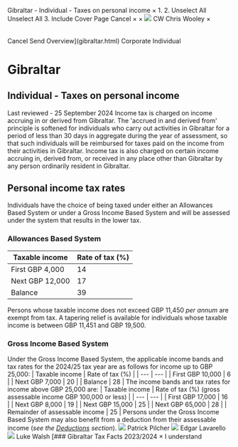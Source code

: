 Gibraltar - Individual - Taxes on personal income
×
1.
2.
Unselect All
Unselect All
3.
Include Cover Page
Cancel
×
×
![](-/media/world-wide-tax-summaries/attachments/global---chris-wooley.ashx%3Frev=ac5e5f3223b34096b1afc2a6009c7320&revision=ac5e5f32-23b3-4096-b1af-c2a6009c7320&hash=859B7ADC84DC2CBEC9760E9E6EE7DE6D0A8BFCDF)
CW
Chris Wooley
×
######
Cancel
Send
Overview](gibraltar.html)
Corporate
Individual
# Gibraltar
## Individual - Taxes on personal income
Last reviewed - 25 September 2024
Income tax is charged on income accruing in or derived from Gibraltar. The 'accrued in and derived from' principle is softened for individuals who carry out activities in Gibraltar for a period of less than 30 days in aggregate during the year of assessment, so that such individuals will be reimbursed for taxes paid on the income from their activities in Gibraltar.
Income tax is also charged on certain income accruing in, derived from, or received in any place other than Gibraltar by any person ordinarily resident in Gibraltar.
## Personal income tax rates
Individuals have the choice of being taxed under either an Allowances Based System or under a Gross Income Based System and will be assessed under the system that results in the lower tax.
### Allowances Based System
| Taxable income | Rate of tax (%) |
| --- | --- |
| First GBP 4,000 | 14 |
| Next GBP 12,000 | 17 |
| Balance | 39 |
Persons whose taxable income does not exceed GBP 11,450 *per annum* are exempt from tax.
A tapering relief is available for individuals whose taxable income is between GBP 11,451 and GBP 19,500.
### Gross Income Based System
Under the Gross Income Based System, the applicable income bands and tax rates for the 2024/25 tax year are as follows for income up to GBP 25,000:
| Taxable income | Rate of tax (%) |
| --- | --- |
| First GBP 10,000 | 6 |
| Next GBP 7,000 | 20 |
| Balance | 28 |
The income bands and tax rates for income above GBP 25,000 are:
| Taxable income | Rate of tax (%) (gross assessable income GBP 100,000 or less) |
| --- | --- |
| First GBP 17,000 | 16 |
| Next GBP 8,000 | 19 |
| Next GBP 15,000 | 25 |
| Next GBP 65,000 | 28 |
| Remainder of assessable income | 25 |
Persons under the Gross Income Based System may also benefit from a deduction from their assessable income (*see the [Deductions](gibraltar/individual/deductions.html) section*).
![](-/media/world-wide-tax-summaries/gibraltarpatrick-pilcherpatrick-photo-2020jpg20211210112342923.ashx%3Frev=b23fe362b86b484d9a775fab8ef0e27d&revision=b23fe362-b86b-484d-9a77-5fab8ef0e27d&hash=FA6179ACA0D8F34E69163BAB5A28177B4D21A3B0)
Patrick Pilcher
![](-/media/world-wide-tax-summaries/gibraltaredgar-lavarellogibraltar--edgar-lavarellojpg20241210115257678.ashx%3Frev=b3c047415b4d4d07a2c87321b259a22e&revision=b3c04741-5b4d-4d07-a2c8-7321b259a22e&hash=17E2384AF08C32FF0BF3D7FE1CB495F3903BD61D)
Edgar Lavarello
![](-/media/world-wide-tax-summaries/gibraltarluke-walshgibraltar--luke-walshjpg20241210115345304.ashx%3Frev=69b3d306f30a429f8281aa469c2863c1&revision=69b3d306-f30a-429f-8281-aa469c2863c1&hash=890F5CE495D15EDB97B8CFDCDFB1934D79E8F70B)
Luke Walsh
[### Gibraltar Tax Facts 2023/2024
×
I understand